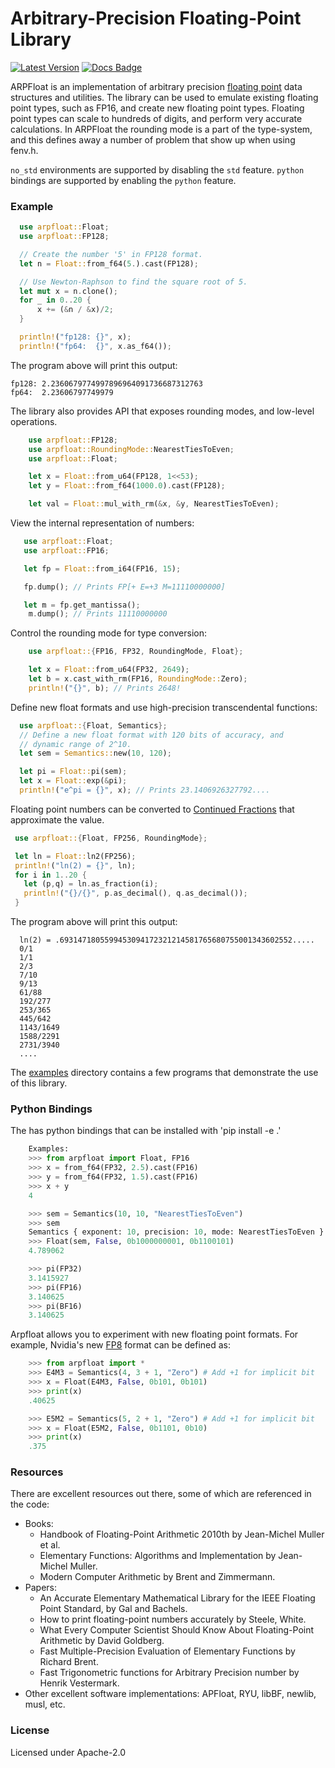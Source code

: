 
# Arbitrary-Precision Floating-Point Library &emsp; 
[![Latest Version]][crates.io] [![Docs Badge]][docs]

[Latest Version]: https://img.shields.io/crates/v/arpfloat.svg
[crates.io]: https://crates.io/crates/arpfloat
[Docs Badge]: https://docs.rs/arpfloat/badge.svg
[docs]: https://docs.rs/arpfloat

ARPFloat is an implementation of arbitrary precision
[floating point](https://en.wikipedia.org/wiki/IEEE_754) data
structures and utilities. The library can be used to emulate existing floating
point types, such as FP16, and create new floating point types. Floating point
types can scale to hundreds of digits, and perform very accurate calculations.
In ARPFloat the rounding mode is a part of the type-system, and this defines
away a number of problem that show up when using fenv.h.

`no_std` environments are supported by disabling the `std` feature. 
`python` bindings are supported by enabling the `python` feature.

### Example
```rust
  use arpfloat::Float;
  use arpfloat::FP128;

  // Create the number '5' in FP128 format.
  let n = Float::from_f64(5.).cast(FP128);

  // Use Newton-Raphson to find the square root of 5.
  let mut x = n.clone();
  for _ in 0..20 {
      x += (&n / &x)/2;
  }

  println!("fp128: {}", x);
  println!("fp64:  {}", x.as_f64());
 ```


The program above will print this output:
```console
fp128: 2.2360679774997896964091736687312763
fp64:  2.23606797749979
```

The library also provides API that exposes rounding modes, and low-level
operations.

```rust
    use arpfloat::FP128;
    use arpfloat::RoundingMode::NearestTiesToEven;
    use arpfloat::Float;

    let x = Float::from_u64(FP128, 1<<53);
    let y = Float::from_f64(1000.0).cast(FP128);

    let val = Float::mul_with_rm(&x, &y, NearestTiesToEven);
 ```

 View the internal representation of numbers:

 ```rust
    use arpfloat::Float;
    use arpfloat::FP16;

    let fp = Float::from_i64(FP16, 15);

    fp.dump(); // Prints FP[+ E=+3 M=11110000000]

    let m = fp.get_mantissa();
     m.dump(); // Prints 11110000000
```

 Control the rounding mode for type conversion:

```rust
    use arpfloat::{FP16, FP32, RoundingMode, Float};

    let x = Float::from_u64(FP32, 2649);
    let b = x.cast_with_rm(FP16, RoundingMode::Zero);
    println!("{}", b); // Prints 2648!
```

 Define new float formats and use high-precision transcendental functions:

```rust
  use arpfloat::{Float, Semantics};
  // Define a new float format with 120 bits of accuracy, and
  // dynamic range of 2^10.
  let sem = Semantics::new(10, 120);

  let pi = Float::pi(sem);
  let x = Float::exp(&pi);
  println!("e^pi = {}", x); // Prints 23.1406926327792....
```

 Floating point numbers can be converted to
 [Continued Fractions](https://en.wikipedia.org/wiki/Continued_fraction) that
 approximate the value.

 ```rust
  use arpfloat::{Float, FP256, RoundingMode};

  let ln = Float::ln2(FP256);
  println!("ln(2) = {}", ln);
  for i in 1..20 {
    let (p,q) = ln.as_fraction(i);
    println!("{}/{}", p.as_decimal(), q.as_decimal());
  }
 ```
The program above will print this output:
```console
  ln(2) = .6931471805599453094172321214581765680755001343602552.....
  0/1
  1/1
  2/3
  7/10
  9/13
  61/88
  192/277
  253/365
  445/642
  1143/1649
  1588/2291
  2731/3940
  ....
```

The [examples](examples) directory contains a few programs that demonstrate the use of this library.

### Python Bindings

The has python bindings that can be installed with 'pip install -e .'

```python
    Examples:
    >>> from arpfloat import Float, FP16
    >>> x = from_f64(FP32, 2.5).cast(FP16)
    >>> y = from_f64(FP32, 1.5).cast(FP16)
    >>> x + y
    4

    >>> sem = Semantics(10, 10, "NearestTiesToEven")
    >>> sem
    Semantics { exponent: 10, precision: 10, mode: NearestTiesToEven }
    >>> Float(sem, False, 0b1000000001, 0b1100101)
    4.789062

    >>> pi(FP32)
    3.1415927
    >>> pi(FP16)
    3.140625
    >>> pi(BF16)
    3.140625
```

Arpfloat allows you to experiment with new floating point formats. For example,
Nvidia's new [FP8](https://docs.nvidia.com/deeplearning/transformer-engine/user-guide/examples/fp8_primer.html)
format can be defined as:

```python
    >>> from arpfloat import *
    >>> E4M3 = Semantics(4, 3 + 1, "Zero") # Add +1 for implicit bit
    >>> x = Float(E4M3, False, 0b101, 0b101)
    >>> print(x)
    .40625

    >>> E5M2 = Semantics(5, 2 + 1, "Zero") # Add +1 for implicit bit
    >>> x = Float(E5M2, False, 0b1101, 0b10)
    >>> print(x)
    .375
```

### Resources

There are excellent resources out there, some of which are referenced in the code:

* Books:
    * Handbook of Floating-Point Arithmetic 2010th by Jean-Michel Muller et al.
    * Elementary Functions: Algorithms and Implementation by Jean-Michel Muller.
    * Modern Computer Arithmetic by Brent and Zimmermann.
* Papers:
    * An Accurate Elementary Mathematical Library for the IEEE Floating Point Standard, by Gal and Bachels.
    * How to print floating-point numbers accurately by Steele, White.
    * What Every Computer Scientist Should Know About Floating-Point Arithmetic by David Goldberg.
    * Fast Multiple-Precision Evaluation of Elementary Functions by Richard Brent.
    * Fast Trigonometric functions for Arbitrary Precision number by Henrik Vestermark.
* Other excellent software implementations: APFloat, RYU, libBF, newlib, musl, etc.

### License

Licensed under Apache-2.0
